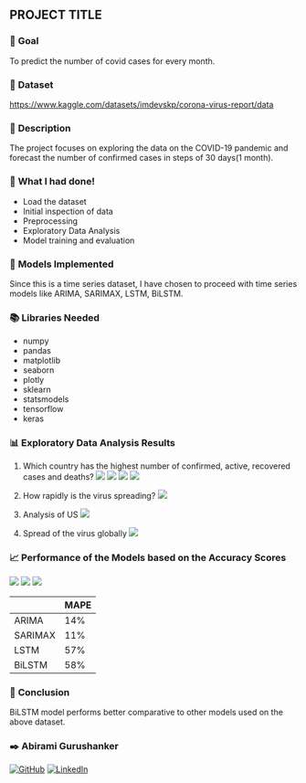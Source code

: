 ## **PROJECT TITLE**

### 🎯 **Goal**
To predict the number of covid cases for every month.

### 🧵 **Dataset**
https://www.kaggle.com/datasets/imdevskp/corona-virus-report/data

### 🧾 **Description**
The project focuses on exploring the data on the COVID-19 pandemic and forecast the number of confirmed cases in steps of 30 days(1 month).

### 🧮 **What I had done!**

- Load the dataset
- Initial inspection of data
- Preprocessing
- Exploratory Data Analysis
- Model training and evaluation

### 🚀 **Models Implemented**

Since this is a time series dataset, I have chosen to proceed with time series models like ARIMA, SARIMAX, LSTM, BiLSTM.

### 📚 **Libraries Needed**
- numpy
- pandas
- matplotlib
- seaborn
- plotly
- sklearn
- statsmodels
- tensorflow
- keras


### 📊 **Exploratory Data Analysis Results**
1. Which country has the highest number of confirmed, active, recovered cases and deaths?
![](images/EDA1.png)
![](images/EDA2.png)
![](images/EDA3.png)
![](images/EDA4.png)

2. How rapidly is the virus spreading?
![](images/EDA5.png)

3. Analysis of US
![](images/EDA6.png)

4. Spread of the virus globally
![](images/newplot.png)



### 📈 **Performance of the Models based on the Accuracy Scores**

![](images/ARIMA.png)
![](images/SARIMAX.png)
![](images/LSTM.png)


|                    |   MAPE    |
|--------------------|---------------|
|      ARIMA        |     14%       |  
|     SARIMAX       |     11%       |
|    LSTM    |     57%       |
|    BiLSTM    |     58%       |   


### 📢 **Conclusion**
BiLSTM model performs better comparative to other models used on the above dataset.



### ✒️ Abirami Gurushanker

[![GitHub](https://img.shields.io/badge/GitHub-100000?style=for-the-badge&logo=github&logoColor=white)](https://github.com/A-b-i-r-a-m-i-G-S)
[![LinkedIn](https://img.shields.io/badge/LinkedIn-0077B5?style=for-the-badge&logo=linkedin&logoColor=white)](https://www.linkedin.com/in/abirami-gurushanker-b549a725a)

